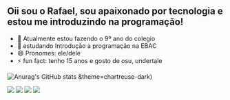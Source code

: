 ## Oii sou o Rafael, sou apaixonado por tecnologia e estou me introduzindo na programação!

- 🔭 Atualmente estou fazendo o 9º ano do colegio
- 🌱 estudando Introdução a programação na EBAC
- 😄 Pronomes: ele/dele
- ⚡ fun fact: tenho 15 anos e gosto de osu, undertale

![Anurag's GitHub stats](https://github-readme-stats.vercel.app/api?username=rafaeltsf&show_icons=true&title_color=d77d44&bg_color=3e665d&icon_color=92d4d9&text_color=f7f8cc)
&theme=chartreuse-dark)


  <div> 
  <a href="https://steamcommunity.com/id/rffll/" target="_blank"><img src="https://img.shields.io/badge/Steam-000000?style=for-the-badge&logo=steam&logoColor=white" target="_blank"></a>
 <a href="https://instagram.com/rfael.t/" target="_blank"><img src="https://img.shields.io/badge/-Instagram-%23E4405F?style=for-the-badge&logo=instagram&logoColor=white" target="_blank"></a>
 <a href="https://open.spotify.com/user/31zwwngpxekjvy7evkemlv4bpha4" target="_blank"><img src="https://img.shields.io/badge/Spotify-1ED760?&style=for-the-badge&logo=spotify&logoColor=white" target="_blank"></a> 
 <a href = "mailto:rtsfpe0@gmail.com"><img src="https://img.shields.io/badge/-Gmail-%23333?style=for-the-badge&logo=gmail&logoColor=white" target="_blank"></a>
  
</div>
